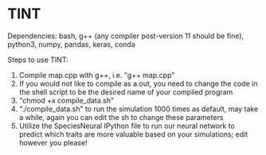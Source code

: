 # TINT
 
 Dependencies: bash, g++ (any compiler post-version 11 should be fine), python3, numpy, pandas, keras, conda

Steps to use TINT:
1. Compile map.cpp with g++, i.e. "g++ map.cpp"
2. If you would not like to compile as a.out, you need to change the code in the shell script to be the desired name of your compiled program
3. "chmod +x compile_data.sh"
4. "./compile_data.sh" to run the simulation 1000 times as default, may take a while, again you can edit the sh to change these parameters
5. Utilize the SpeciesNeural IPython file to run our neural network to predict which traits are more valuable based on your simulations; edit however you please!
